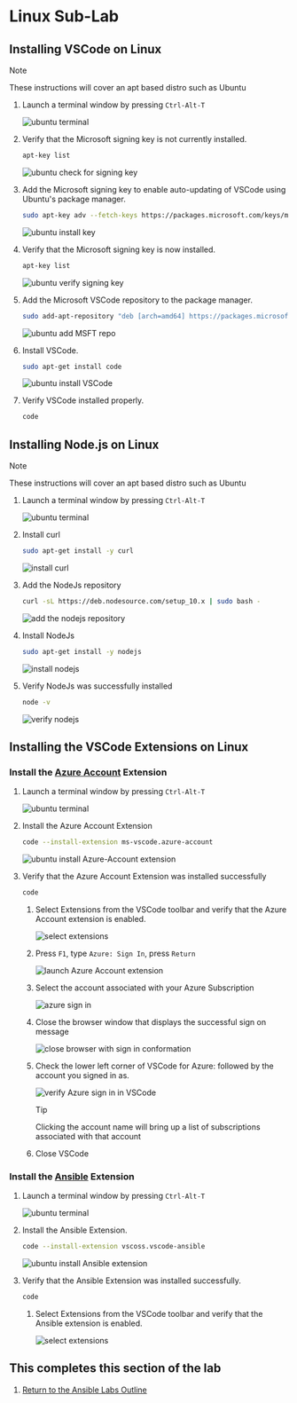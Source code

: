 # Linux Sub-Lab

## Installing VSCode on Linux

> [!NOTE]
> These instructions will cover an apt based distro such as Ubuntu

1. Launch a terminal window by pressing `Ctrl-Alt-T`

    ![ubuntu terminal](media/linux_vscode_01.png)

1. Verify that the Microsoft signing key is not currently installed.

    ```bash
    apt-key list
    ```

    ![ubuntu check for signing key](media/linux_vscode_02.png)

1. Add the Microsoft signing key to enable auto-updating of VSCode using Ubuntu's package manager.

    ```bash
    sudo apt-key adv --fetch-keys https://packages.microsoft.com/keys/microsoft.asc
    ```

    ![ubuntu install key](media/linux_vscode_03.png)

1. Verify that the Microsoft signing key is now installed.

    ```bash
    apt-key list
    ```

    ![ubuntu verify signing key](media/linux_vscode_04.png)

1. Add the Microsoft VSCode repository to the package manager.

    ```bash
    sudo add-apt-repository "deb [arch=amd64] https://packages.microsoft.com/repos/vscode stable main"
    ```

    ![ubuntu add MSFT repo](media/linux_vscode_05.png)

1. Install VSCode.

    ```bash
    sudo apt-get install code
    ```

    ![ubuntu install VSCode](media/linux_vscode_06.png)

1. Verify VSCode installed properly.

    ```bash
    code
    ```

## Installing Node.js on Linux

> [!NOTE]
> These instructions will cover an apt based distro such as Ubuntu

1. Launch a terminal window by pressing `Ctrl-Alt-T`

    ![ubuntu terminal](media/linux_nodejs_01.png)

1. Install curl

    ```bash
    sudo apt-get install -y curl
    ```

    ![install curl](media/linux_nodejs_02.png)

1. Add the NodeJs repository

      ```bash
    curl -sL https://deb.nodesource.com/setup_10.x | sudo bash -
    ```

    ![add the nodejs repository](media/linux_nodejs_03.png)

1. Install NodeJs

      ```bash
    sudo apt-get install -y nodejs
    ```

    ![install nodejs](media/linux_nodejs_04.png)

1. Verify NodeJs was successfully installed

      ```bash
    node -v
    ```

    ![verify nodejs](media/linux_nodejs_05.png)

## Installing the VSCode Extensions on Linux

### Install the [Azure Account](https://marketplace.visualstudio.com/items?itemName=ms-vscode.azure-account) Extension

1. Launch a terminal window by pressing `Ctrl-Alt-T`

    ![ubuntu terminal](media/linux_extension_azure_account_01.png)

1. Install the Azure Account Extension

    ```bash
    code --install-extension ms-vscode.azure-account
    ```

    ![ubuntu install Azure-Account extension](media/linux_extension_azure_account_02.png)

1. Verify that the Azure Account Extension was installed successfully

    ```bash
    code
    ```

    1. Select Extensions from the VSCode toolbar and verify that the Azure Account extension is enabled.

        ![select extensions](media/linux_extension_azure_account_03.png)

    1. Press `F1`, type `Azure: Sign In`, press `Return`

        ![launch Azure Account extension ](media/linux_extension_azure_account_04.png)

    1. Select the account associated with your Azure Subscription

        ![azure sign in](media/linux_extension_azure_account_05.png)

    1. Close the browser window that displays the successful sign on message

        ![close browser with sign in conformation](media/linux_extension_azure_account_06.png)

    1. Check the lower left corner of VSCode for Azure: followed by the account you signed in as.

        ![verify Azure sign in in VSCode](media/linux_extension_azure_account_07.png)

        > [!TIP]
        > Clicking the account name will bring up a list of subscriptions associated with that account

    1. Close VSCode

### Install the [Ansible](https://marketplace.visualstudio.com/items?itemName=vscoss.vscode-ansible) Extension

1. Launch a terminal window by pressing `Ctrl-Alt-T`

    ![ubuntu terminal](media/linux_vscode_01.png)

1. Install the Ansible Extension.

    ```bash
    code --install-extension vscoss.vscode-ansible
    ```

    ![ubuntu install Ansible extension](media/linux_extension_ansible_02.png)

1. Verify that the Ansible Extension was installed successfully.

    ```bash
    code
    ```

    1. Select Extensions from the VSCode toolbar and verify that the Ansible extension is enabled.

        ![select extensions](media/linux_extension_ansible_03.png)

## This completes this section of the lab

1. [Return to the Ansible Labs Outline](../README.md)
